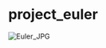 # project_euler

![Euler_JPG](https://github.com/user-attachments/assets/f9945e0f-0795-42db-b666-ecc75305960e)
